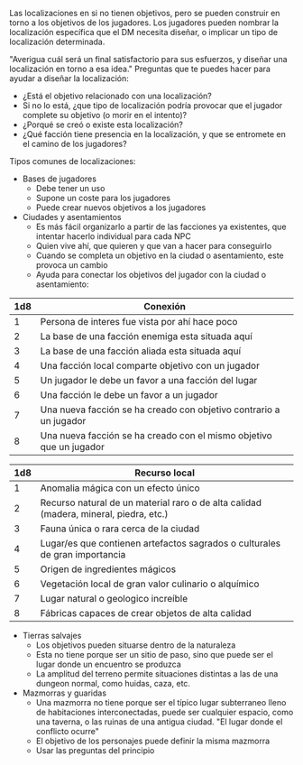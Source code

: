 Las localizaciones en si no tienen objetivos, pero se pueden construir en torno a los objetivos de los jugadores. Los jugadores pueden nombrar la localización específica que el DM necesita diseñar, o implicar un tipo de localización determinada.

"Averigua cuál será un final satisfactorio para sus esfuerzos, y diseñar una localización en torno a esa idea."
Preguntas que te puedes hacer para ayudar a diseñar la localización:
- ¿Está el objetivo relacionado con una localización?
- Si no lo está, ¿que tipo de localización podría provocar que el jugador complete su objetivo (o morir en el intento)?
- ¿Porqué se creó o existe esta localización?
- ¿Qué facción tiene presencia en la localización, y que se entromete en el camino de los jugadores?

Tipos comunes de localizaciones:
- Bases de jugadores
	- Debe tener un uso
	- Supone un coste para los jugadores
	- Puede crear nuevos objetivos a los jugadores
- Ciudades y asentamientos 
	- Es más fácil organizarlo a partir de las facciones ya existentes, que intentar hacerlo individual para cada NPC
	- Quien vive ahí, que quieren y que van a hacer para conseguirlo
	- Cuando se completa un objetivo en la ciudad o asentamiento, este provoca un cambio
	- Ayuda para conectar los objetivos del jugador con la ciudad o asentamiento:

| 1d8 | Conexión                                                            |
| --- | ------------------------------------------------------------------- |
| 1   | Persona de interes fue vista por ahí hace poco                      |
| 2   | La base de una facción enemiga esta situada aquí                    |
| 3   | La base de una facción aliada esta situada aquí                     |
| 4   | Una facción local comparte objetivo con un jugador                  |
| 5   | Un jugador le debe un favor a una facción del lugar                 |
| 6   | Una facción le debe un favor a un jugador                           |
| 7   | Una nueva facción se ha creado con objetivo contrario a un jugador  |
| 8   | Una nueva facción se ha creado con el mismo objetivo que un jugador |

| 1d8 | Recurso local                                                                         |
| --- | ------------------------------------------------------------------------------------- |
| 1   | Anomalia mágica con un efecto único                                                   |
| 2   | Recurso natural de un material raro o de alta calidad (madera, mineral, piedra, etc.) |
| 3   | Fauna única o rara cerca de la ciudad                                                 |
| 4   | Lugar/es que contienen artefactos sagrados o culturales de gran importancia           |
| 5   | Origen de ingredientes mágicos                                                        |
| 6   | Vegetación local de gran valor culinario o alquímico                                  |
| 7   | Lugar natural o geologico increíble                                                   |
| 8   | Fábricas capaces de crear objetos de alta calidad                                     |

- Tierras salvajes
	- Los objetivos pueden situarse dentro de la naturaleza
	- Esta no tiene porque ser un sitio de paso, sino que puede ser el lugar donde un encuentro se produzca
	- La amplitud del terreno permite situaciones distintas a las de una dungeon normal, como huidas, caza, etc.
- Mazmorras y guaridas
	- Una mazmorra no tiene porque ser el típico lugar subterraneo lleno de habitaciones interconectadas, puede ser cualquier espacio, como una taverna, o las ruinas de una antigua ciudad. "El lugar donde el conflicto ocurre"
	- El objetivo de los personajes puede definir la misma mazmorra
	- Usar las preguntas del principio